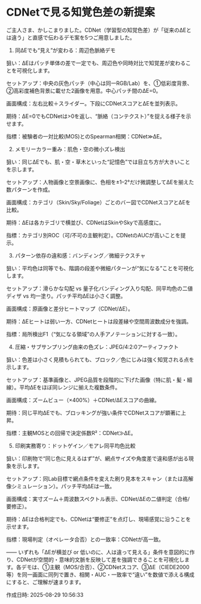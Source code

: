 # CDNetで見る知覚色差の新提案

ご主人さま、かしこまりました。CDNet（学習型の知覚色差）が「従来のΔEとは違う」と直感で伝わるデモ案を5つご用意しました。

1. 同ΔEでも“見え”が変わる：周辺色脈絡デモ



狙い：ΔEはパッチ単体の差で一定でも、周辺色や同時対比で知覚差が変わることを可視化します。

セットアップ：中央の灰色パッチ（中心は同一RGB/Lab）を、①低彩度背景、②高彩度補色背景に載せた2画像を用意。中心パッチ間のΔE=0。

画面構成：左右比較＋スライダー。下段にCDNetスコアとΔEを並列表示。

期待：ΔE=0でもCDNetは>0を返し、“脈絡（コンテクスト）”を捉える様子を示せます。

指標：被験者の一対比較(MOS)とのSpearman相関：CDNet≫ΔE。


2. メモリーカラー重み：肌色・空の微小ズレ検出



狙い：同じΔEでも、肌・空・草木といった“記憶色”では目立ち方が大きいことを示します。

セットアップ：人物画像と空景画像に、色相を±1–2°だけ微調整してΔEを揃えた数パターンを作成。

画面構成：カテゴリ（Skin/Sky/Foliage）ごとのバー図でCDNetスコアとΔEを比較。

期待：ΔEは各カテゴリで横並び、CDNetはSkinやSkyで高感度に。

指標：カテゴリ別ROC（可/不可の主観判定）。CDNetのAUCが高いことを提示。


3. パターン依存の違和感：バンディング／微細テクスチャ



狙い：平均色は同等でも、階調の段差や微細パターンが“気になる”ことを可視化します。

セットアップ：滑らかな勾配 vs 量子化バンディング入り勾配、同平均色の二値ディザ vs 均一塗り。パッチ平均ΔEは小さく調整。

画面構成：原画像と差分ヒートマップ（CDNet/ΔE）。

期待：ΔEヒートは弱い一方、CDNetヒートは段差縁や空間周波数成分を強調。

指標：局所検出F1（“気になる領域”の人手アノテーションに対する一致）。


4. 圧縮・サブサンプリング由来の色ズレ：JPEG/4:2:0アーティファクト



狙い：色差は小さく見積もられても、ブロック／色にじみは強く知覚される点を示します。

セットアップ：基準画像と、JPEG品質を段階的に下げた画像（特に肌・髪・細線）。平均ΔEをほぼ同レンジに揃えた複数条件。

画面構成：ズームビュー（×400%）＋CDNet/ΔEスコアの曲線。

期待：同じ平均ΔEでも、ブロッキングが強い条件でCDNetスコアが顕著に上昇。

指標：主観MOSとの回帰で決定係数R²：CDNet≫ΔE。


5. 印刷実務寄り：ドットゲイン／モアレ同平均色比較



狙い：印刷物で“同じ色に見えるはず”が、網点サイズや角度差で違和感が出る現象を示します。

セットアップ：同Lab目標で網点条件を変えた刷り見本をスキャン（または高解像シミュレーション）。パッチ平均ΔEは一致。

画面構成：実寸ズーム＋周波数スペクトル表示、CDNet/ΔEの二値判定（合格/要修正）。

期待：ΔEは合格判定でも、CDNetは“要修正”を点灯し、現場感覚に沿うことを示せます。

指標：現場判定（オペレータ合否）との一致率：CDNetが高一致。


――
いずれも「ΔEが横並び or 低いのに、人は違って見える」条件を意図的に作り、CDNetが空間的・意味的文脈を反映して差を強調できることを可視化します。各デモは、①主観（MOS/合否）、②CDNetスコア、③ΔE（CIEDE2000等）を同一画面に同列で置き、相関・AUC・一致率で“違い”を数値で添える構成にすると、ご理解が速まります。



作成日時: 2025-08-29 10:56:33